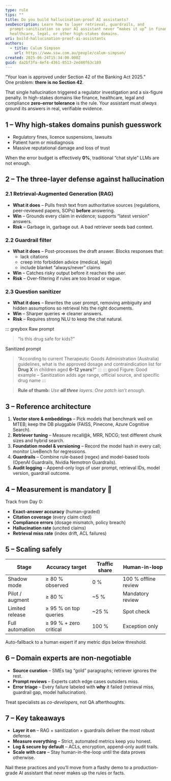 ```yaml
---
type: rule
tips: ""
title: Do you build hallucination-proof AI assistants?
seoDescription: Learn how to layer retrieval, guardrails, and
  prompt-sanitization so your AI assistant never “makes it up” in finance,
  healthcare, legal, or other high-stakes domains.
uri: build-hallucination-proof-ai-assistants
authors:
  - title: Calum Simpson
    url: https://www.ssw.com.au/people/calum-simpson/
created: 2025-06-24T15:34:00.000Z
guid: da2bf3fa-4ef4-4361-8513-2ed48f63c189
---
```

“Your loan is approved under Section 42 of the Banking Act 2025.”  
One problem: **there is no Section 42**. 
 
That single hallucination triggered a regulator investigation and a six-figure penalty. In high-stakes domains like finance, healthcare, legal and compliance **zero-error tolerance** is the rule. Your assistant must _always_ ground its answers in real, verifiable evidence.

<!--endintro-->

## 1 – Why high-stakes domains punish guesswork

* Regulatory fines, licence suspensions, lawsuits  
* Patient harm or misdiagnosis  
* Massive reputational damage and loss of trust  

When the error budget is effectively **0%**, traditional “chat style” LLMs are not enough.

## 2 – The three-layer defense against hallucination

### 2.1  Retrieval-Augmented Generation (RAG)

* **What it does** – Pulls fresh text from authoritative sources (regulations, peer-reviewed papers, SOPs) **before** answering.  
* **Win** – Grounds every claim in evidence; supports “latest version” answers.  
* **Risk** – Garbage in, garbage out. A bad retriever seeds bad context.

### 2.2  Guardrail filter

* **What it does** – Post-processes the draft answer. Blocks responses that:
  * lack citations  
  * creep into forbidden advice (medical, legal)  
  * include blanket “always/never” claims
* **Win** – Catches risky output before it reaches the user.  
* **Risk** – Over-filtering if rules are too broad or vague.

### 2.3  Question sanitizer

* **What it does** – Rewrites the user prompt, removing ambiguity and hidden assumptions so retrieval hits the right documents.  
* **Win** – Sharper queries ⇒ cleaner answers.  
* **Risk** – Requires strong NLU to keep the chat natural.

::: greybox
Raw prompt  
> “Is this drug safe for kids?”

Sanitized prompt  
> “According to current Therapeutic Goods Administration (Australia) guidelines, what is the approved dosage and contraindication list for **Drug X** in children aged **6–12 years**?”
:::
::: good
Figure: Good example – Sanitization adds age range, official source, and specific drug name
:::

> **Rule of thumb:** _Use **all three** layers. One patch isn’t enough._

## 3 – Reference architecture

1. **Vector store & embeddings** – Pick models that benchmark well on MTEB; keep the DB pluggable (FAISS, Pinecone, Azure Cognitive Search).  
2. **Retriever tuning** – Measure recall@k, MRR, NDCG; test different chunk sizes and hybrid search.  
3. **Foundation model & versioning** – Record the model hash in every call; monitor LiveBench for regressions.  
4. **Guardrails** – Combine rule-based (regex) and model-based tools (OpenAI Guardrails, Nvidia Nemotron Guardrails).  
5. **Audit logging** – Append-only logs of user prompt, retrieval IDs, model version, guardrail outcome.

## 4 – Measurement is mandatory 🧪

Track from Day 0:

* **Exact-answer accuracy** (human-graded)  
* **Citation coverage** (every claim cited)  
* **Compliance errors** (dosage mismatch, policy breach)  
* **Hallucination rate** (uncited claims)  
* **Retrieval miss rate** (index drift, ACL failures)

## 5 – Scaling safely

| Stage | Accuracy target | Traffic share | Human-in-loop |
|-------|-----------------|--------------|---------------|
| Shadow mode | ≥ 80 % observed | 0 % | 100 % offline review |
| Pilot / augment | ≥ 80 % | ~5 % | Mandatory review |
| Limited release | ≥ 95 % on top queries | ~25 % | Spot check |
| Full automation | ≥ 99 % + zero critical | 100 % | Exception only |

Auto-fallback to a human expert if any metric dips below threshold.

## 6 – Domain experts are non-negotiable

* **Source curation** – SMEs tag “gold” paragraphs; retriever ignores the rest.  
* **Prompt reviews** – Experts catch edge cases outsiders miss.  
* **Error triage** – Every failure labeled with **why** it failed (retrieval miss, guardrail gap, model hallucination).

Treat specialists as _co-developers_, not QA afterthoughts.

## 7 – Key takeaways

* **Layer it on** – RAG + sanitization + guardrails deliver the most robust defense.  
* **Measure everything** – Strict, automated metrics keep you honest.  
* **Log & secure by default** – ACLs, encryption, append-only audit trails.  
* **Scale with care** – Stay human-in-the-loop until the data proves otherwise.

Nail these practices and you’ll move from a flashy demo to a production-grade AI assistant that never makes up the rules or facts.
